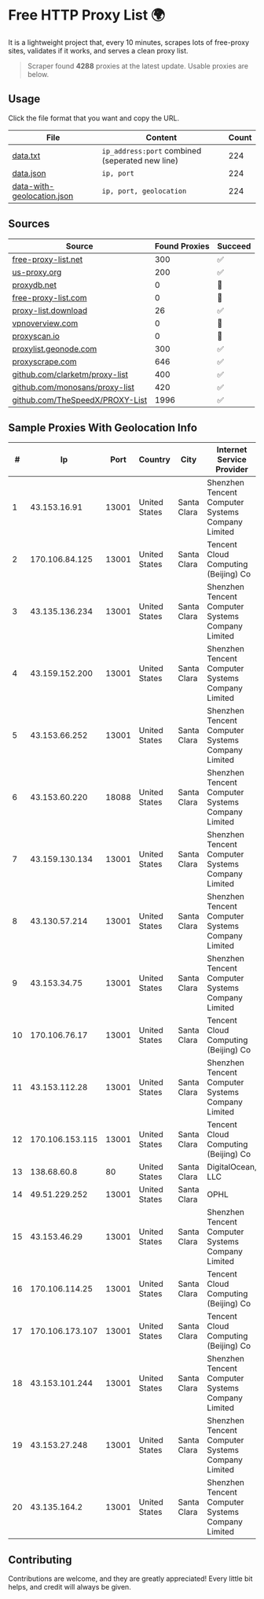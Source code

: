 
# Free HTTP Proxy List 🌍

It is a lightweight project that, every 10 minutes, scrapes lots of free-proxy sites, validates if it works, and serves a clean proxy list.


> Scraper found **4288** proxies at the latest update. Usable proxies are below.

## Usage

Click the file format that you want and copy the URL.


|File|Content|Count|
|----|-------|-----|
|[data.txt](https://raw.githubusercontent.com/themiralay/Proxy-List-World/master/data.txt)|`ip_address:port` combined (seperated new line)|224|
|[data.json](https://raw.githubusercontent.com/themiralay/Proxy-List-World/master/data.json)|`ip, port`|224|
|[data-with-geolocation.json](https://raw.githubusercontent.com/themiralay/Proxy-List-World/master/data-with-geolocation.json)|`ip, port, geolocation`|224|

## Sources

|Source|Found Proxies|Succeed|
|------|-------------|-------|
|[free-proxy-list.net](https://free-proxy-list.net)|300|✅|
|[us-proxy.org](https://www.us-proxy.org)|200|✅|
|[proxydb.net](http://proxydb.net)|0|🚫|
|[free-proxy-list.com](https://free-proxy-list.com/?page=&port=&type%5B%5D=http&type%5B%5D=https&up_time=0&search=Search)|0|🚫|
|[proxy-list.download](https://www.proxy-list.download/HTTP)|26|✅|
|[vpnoverview.com](https://vpnoverview.com/privacy/anonymous-browsing/free-proxy-servers)|0|🚫|
|[proxyscan.io](https://www.proxyscan.io)|0|🚫|
|[proxylist.geonode.com](https://proxylist.geonode.com/api/proxy-list?limit=300&page=1&sort_by=lastChecked&sort_type=desc&protocols=http,https)|300|✅|
|[proxyscrape.com](https://api.proxyscrape.com/v2/?request=displayproxies&protocol=http&timeout=10000&country=all&ssl=all&anonymity=all)|646|✅|
|[github.com/clarketm/proxy-list](https://raw.githubusercontent.com/clarketm/proxy-list/master/proxy-list-raw.txt)|400|✅|
|[github.com/monosans/proxy-list](https://raw.githubusercontent.com/monosans/proxy-list/main/proxies/http.txt)|420|✅|
|[github.com/TheSpeedX/PROXY-List](https://raw.githubusercontent.com/TheSpeedX/PROXY-List/master/http.txt)|1996|✅|


## Sample Proxies With Geolocation Info

|#|Ip|Port|Country|City|Internet Service Provider|
|-|--|----|-------|----|-------------------------|
|1|43.153.16.91|13001|United States|Santa Clara|Shenzhen Tencent Computer Systems Company Limited|
|2|170.106.84.125|13001|United States|Santa Clara|Tencent Cloud Computing (Beijing) Co|
|3|43.135.136.234|13001|United States|Santa Clara|Shenzhen Tencent Computer Systems Company Limited|
|4|43.159.152.200|13001|United States|Santa Clara|Shenzhen Tencent Computer Systems Company Limited|
|5|43.153.66.252|13001|United States|Santa Clara|Shenzhen Tencent Computer Systems Company Limited|
|6|43.153.60.220|18088|United States|Santa Clara|Shenzhen Tencent Computer Systems Company Limited|
|7|43.159.130.134|13001|United States|Santa Clara|Shenzhen Tencent Computer Systems Company Limited|
|8|43.130.57.214|13001|United States|Santa Clara|Shenzhen Tencent Computer Systems Company Limited|
|9|43.153.34.75|13001|United States|Santa Clara|Shenzhen Tencent Computer Systems Company Limited|
|10|170.106.76.17|13001|United States|Santa Clara|Tencent Cloud Computing (Beijing) Co|
|11|43.153.112.28|13001|United States|Santa Clara|Shenzhen Tencent Computer Systems Company Limited|
|12|170.106.153.115|13001|United States|Santa Clara|Tencent Cloud Computing (Beijing) Co|
|13|138.68.60.8|80|United States|Santa Clara|DigitalOcean, LLC|
|14|49.51.229.252|13001|United States|Santa Clara|OPHL|
|15|43.153.46.29|13001|United States|Santa Clara|Shenzhen Tencent Computer Systems Company Limited|
|16|170.106.114.25|13001|United States|Santa Clara|Tencent Cloud Computing (Beijing) Co|
|17|170.106.173.107|13001|United States|Santa Clara|Tencent Cloud Computing (Beijing) Co|
|18|43.153.101.244|13001|United States|Santa Clara|Shenzhen Tencent Computer Systems Company Limited|
|19|43.153.27.248|13001|United States|Santa Clara|Shenzhen Tencent Computer Systems Company Limited|
|20|43.135.164.2|13001|United States|Santa Clara|Shenzhen Tencent Computer Systems Company Limited|



## Contributing

Contributions are welcome, and they are greatly appreciated! Every
little bit helps, and credit will always be given.

